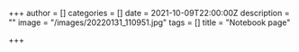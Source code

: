 +++
author = []
categories = []
date = 2021-10-09T22:00:00Z
description = ""
image = "/images/20220131_110951.jpg"
tags = []
title = "Notebook page"

+++

